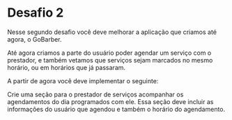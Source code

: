 # Desafio 2
Nesse segundo desafio você deve melhorar a aplicação que criamos até agora, o
GoBarber.

Até agora criamos a parte do usuário poder agendar um serviço com o prestador, e
também vetamos que serviços sejam marcados no mesmo horário, ou em horários que
já passaram.

A partir de agora você deve implementar o seguinte:

Crie uma seção para o prestador de serviços acompanhar os agendamentos do dia
programados com ele. Essa seção deve incluir as informações do usuário que
agendou e também o horário do agendamento.
